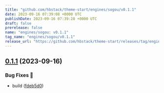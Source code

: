 ```yaml
---
title: "github.com/hbstack/theme-start/engines/sogou/v0.1.1"
date: 2023-09-16 07:39:08 +0000 UTC
publishDate: 2023-09-16 07:39:28 +0000 UTC
draft: false
prerelease: false
name: "engines/sogou: v0.1.1"
tag_name: "engines/sogou/v0.1.1"
release_url: "https://github.com/hbstack/theme-start/releases/tag/engines/sogou/v0.1.1"
---
```


## [0.1.1](https://github.com/hbstack/theme-start/compare/engines/sogou/v0.1.0...engines/sogou/v0.1.1) (2023-09-16)


### Bug Fixes 🐞

* build ([fdeb5d0](https://github.com/hbstack/theme-start/commit/fdeb5d08ef675e5f232b6d3cc1304f3fdd0d7ced))
